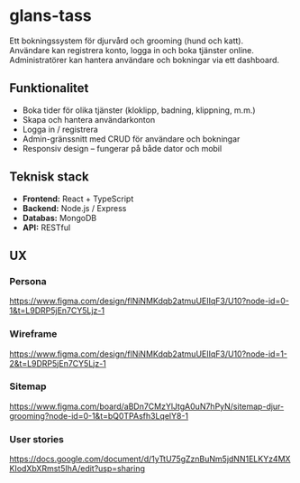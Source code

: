 # glans-tass
Ett bokningssystem för djurvård och grooming (hund och katt).  
Användare kan registrera konto, logga in och boka tjänster online.  
Administratörer kan hantera användare och bokningar via ett dashboard.  

## Funktionalitet
- Boka tider för olika tjänster (kloklipp, badning, klippning, m.m.)  
- Skapa och hantera användarkonton  
- Logga in / registrera  
- Admin-gränssnitt med CRUD för användare och bokningar  
- Responsiv design – fungerar på både dator och mobil  

## Teknisk stack
- **Frontend:** React + TypeScript  
- **Backend:** Node.js / Express  
- **Databas:** MongoDB 
- **API:** RESTful 


## UX

### Persona
https://www.figma.com/design/flNiNMKdqb2atmuUEIIqF3/U10?node-id=0-1&t=L9DRP5jEn7CY5Ljz-1

### Wireframe
https://www.figma.com/design/flNiNMKdqb2atmuUEIIqF3/U10?node-id=1-2&t=L9DRP5jEn7CY5Ljz-1

### Sitemap
https://www.figma.com/board/aBDn7CMzYlJtgA0uN7hPyN/sitemap-djur-grooming?node-id=0-1&t=bQ0TPAsfh3LqelY8-1

### User stories
https://docs.google.com/document/d/1yTtU75gZznBuNm5jdNN1ELKYz4MXKIodXbXRmst5IhA/edit?usp=sharing
